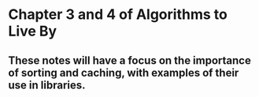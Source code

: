 # Chapter 3 and 4 of Algorithms to Live By

## These notes will have a focus on the importance of sorting and caching, with examples of their use in libraries.
